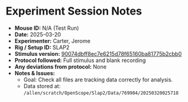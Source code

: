 # Experiment Session Notes

- **Mouse ID:** N/A (Test Run)
- **Date:** 2025-03-20
- **Experimenter:** Carter, Jerome
- **Rig / Setup ID:** SLAP2
- **Stimulus version:** [90074dbff8ec7e6215d78f65160ba81775b2cbb0](https://github.com/AllenNeuralDynamics/openscope-community-predictive-processing/commit/90074dbff8ec7e6215d78f65160ba81775b2cbb0)
- **Protocol followed:** Full stimulus and blank recording
- **Any deviations from protocol:** None
- **Notes & Issues:**
  - Goal: Check all files are tracking data correctly for analysis.
  - Data stored at: `/allen/scratch/OpenScope/Slap2/Data/769904/20250320025718`
